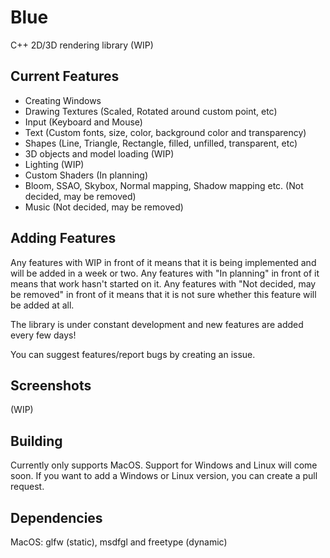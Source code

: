 # Blue
C++ 2D/3D rendering library (WIP)

## Current Features

- Creating Windows
- Drawing Textures (Scaled, Rotated around custom point, etc)
- Input (Keyboard and Mouse)
- Text (Custom fonts, size, color, background color and transparency)
- Shapes (Line, Triangle, Rectangle, filled, unfilled, transparent, etc)
- 3D objects and model loading (WIP)
- Lighting (WIP)
- Custom Shaders (In planning)
- Bloom, SSAO, Skybox, Normal mapping, Shadow mapping etc. (Not decided, may be removed)
- Music (Not decided, may be removed)


## Adding Features

Any features with WIP in front of it means that it is being implemented and will be added in a week or two.
Any features with "In planning" in front of it means that work hasn't started on it.
Any features with "Not decided, may be removed" in front of it means that it is not sure whether this feature will be added at all.

The library is under constant development and new features are added every few days!

You can suggest features/report bugs by creating an issue.
  

## Screenshots

(WIP)

## Building

Currently only supports MacOS.
Support for Windows and Linux will come soon.
If you want to add a Windows or Linux version, you can create a pull request.

## Dependencies

MacOS:
glfw (static), msdfgl and freetype (dynamic)
